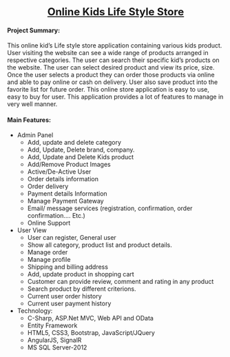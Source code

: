 <p align="center"><b><span style="text-decoration: underline; font-weight: bold; font-size: 18pt;">Online Kids Life Style Store</span></b></p>
<h4><b>Project Summary:</b></h4>
<p>This online kid&rsquo;s Life style store application containing various kids product. User visiting the website can see a wide range of products arranged in respective categories. The user can search their specific kid&rsquo;s products on the website. The user can select desired product and view its price, size. Once the user selects a product they can order those products via online and able to pay online or cash on delivery. User also save product into the favorite list for future order. This online store application is easy to use, easy to buy for user. This application provides a lot of features to manage in very well manner.</p>
<h4><b>Main Features:</b></h4>
<ul>
<li>Admin Panel
<ul>
<li>Add, update and delete category</li>
<li>Add, Update, Delete brand, company.</li>
<li>Add, Update and Delete Kids product</li>
<li>Add/Remove Product Images</li>
<li>Active/De-Active User</li>
<li>Order details information</li>
<li>Order delivery</li>
<li>Payment details Information</li>
<li>Manage Payment Gateway</li>
<li>Email/ message services (registration, confirmation, order confirmation&hellip;. Etc.)</li>
<li>Online Support</li>
</ul>
</li>
<li>User View
<ul>
<li>User can register, General user</li>
<li>Show all category, product list and product details.</li>
<li>Manage order</li>
<li>Manage profile</li>
<li>Shipping and billing address</li>
<li>Add, update product in shopping cart</li>
<li>Customer can provide review, comment and rating in any product</li>
<li>Search product by different criterions.&nbsp;</li>
<li>Current user order history</li>
<li>Current user payment history</li>
</ul>
</li>
<li>Technology:
<ul>
<li>C-Sharp, ASP.Net MVC, Web API and OData</li>
<li>Entity Framework</li>
<li>HTML5, CSS3, Bootstrap, JavaScript/JQuery</li>
<li>AngularJS, SignalR</li>
<li>MS SQL Server-2012</li>
</ul>
</li>
</ul>
